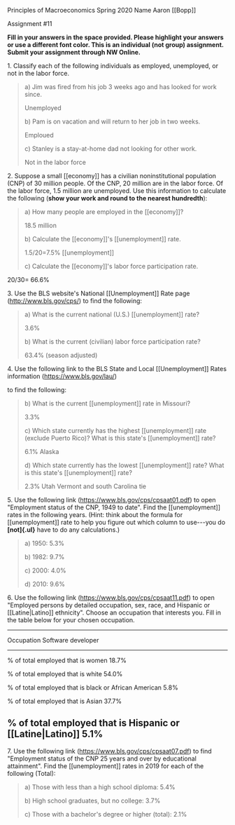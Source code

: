 Principles of Macroeconomics Spring 2020 Name Aaron [[Bopp]]

Assignment #11

**Fill in your answers in the space provided. Please highlight your answers or use a different font color. This is an individual (not group) assignment. Submit your assignment through NW Online.**

1\. Classify each of the following individuals as employed, unemployed, or not in the labor force.

> a\) Jim was fired from his job 3 weeks ago and has looked for work since.
>
> Unemployed
>
> b\) Pam is on vacation and will return to her job in two weeks.
>
> Emploued
>
> c\) Stanley is a stay-at-home dad not looking for other work.
>
> Not in the labor force

2\. Suppose a small [[economy]] has a civilian noninstitutional population (CNP) of 30 million people. Of the CNP, 20 million are in the labor force. Of the labor force, 1.5 million are unemployed. Use this information to calculate the following (**show your work and round to the nearest hundredth**):

> a\) How many people are employed in the [[economy]]?
>
> 18.5 million
>
> b\) Calculate the [[economy]]'s [[unemployment]] rate.
>
> 1.5/20=7.5% [[unemployment]]
>
> c\) Calculate the [[economy]]'s labor force participation rate.

20/30= 66.6%

3\. Use the BLS website's National [[Unemployment]] Rate page (<http://www.bls.gov/cps/>) to find the following:

> a\) What is the current national (U.S.) [[unemployment]] rate?
>
> 3.6%
>
> b\) What is the current (civilian) labor force participation rate?
>
> 63.4% (season adjusted)

4\. Use the following link to the BLS State and Local [[Unemployment]] Rates information (<https://www.bls.gov/lau/>)

to find the following:

> b\) What is the current [[unemployment]] rate in Missouri?
>
> 3.3%
>
> c\) Which state currently has the highest [[unemployment]] rate (exclude Puerto Rico)? What is this state's [[unemployment]] rate?
>
> 6.1% Alaska
>
> d\) Which state currently has the lowest [[unemployment]] rate? What is this state's [[unemployment]] rate?
>
> 2.3% Utah Vermont and south Carolina tie

5\. Use the following link (<https://www.bls.gov/cps/cpsaat01.pdf>) to open "Employment status of the CNP, 1949 to date". Find the [[unemployment]] rates in the following years. (Hint: think about the formula for [[unemployment]] rate to help you figure out which column to use---you do **[not]{.ul}** have to do any calculations.)

> a\) 1950: 5.3%
>
> b\) 1982: 9.7%
>
> c\) 2000: 4.0%
>
> d\) 2010: 9.6%

6\. Use the following link (<https://www.bls.gov/cps/cpsaat11.pdf>) to open "Employed persons by detailed occupation, sex, race, and Hispanic or [[Latine|Latino]] ethnicity". Choose an occupation that interests you. Fill in the table below for your chosen occupation.

  ------------------------------------------------------------------------------------
  Occupation                                               Software developer
  -------------------------------------------------------- ---------------------------
  \% of total employed that is women                       18.7%

  \% of total employed that is white                       54.0%

  \% of total employed that is black or African American   5.8%

  \% of total employed that is Asian                       37.7%

  \% of total employed that is Hispanic or [[Latine|Latino]]          5.1%
  ------------------------------------------------------------------------------------

7\. Use the following link (<https://www.bls.gov/cps/cpsaat07.pdf>) to find "Employment status of the CNP 25 years and over by educational attainment". Find the [[unemployment]] rates in 2019 for each of the following (Total):

> a\) Those with less than a high school diploma: 5.4%
>
> b\) High school graduates, but no college: 3.7%
>
> c\) Those with a bachelor's degree or higher (total): 2.1%
